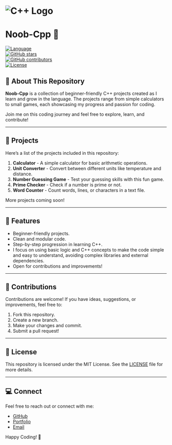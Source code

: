 # ![C++ Logo](https://upload.wikimedia.org/wikipedia/commons/thumb/1/18/ISO_C%2B%2B_Logo.svg/427px-ISO_C%2B%2B_Logo.svg.png)  
# Noob-Cpp 🌟  

[![Language](https://img.shields.io/badge/Language-C%2B%2B-blue)](https://isocpp.org/)  
[![GitHub stars](https://img.shields.io/github/stars/theahmedmuneeb/Noob-Cpp?style=social)](https://github.com/theahmedmuneeb/Noob-Cpp/stargazers)  
[![GitHub contributors](https://img.shields.io/github/contributors/theahmedmuneeb/Noob-Cpp)](https://github.com/theahmedmuneeb/Noob-Cpp/graphs/contributors)  
[![License](https://img.shields.io/github/license/theahmedmuneeb/Noob-Cpp)](LICENSE)  

## 📝 About This Repository  
**Noob-Cpp** is a collection of beginner-friendly C++ projects created as I learn and grow in the language. The projects range from simple calculators to small games, each showcasing my progress and passion for coding.  

Join me on this coding journey and feel free to explore, learn, and contribute!  

---

## 📂 Projects  
Here’s a list of the projects included in this repository:  

1. **Calculator** - A simple calculator for basic arithmetic operations.  
2. **Unit Converter** - Convert between different units like temperature and distance.  
3. **Number Guessing Game** - Test your guessing skills with this fun game.  
4. **Prime Checker** - Check if a number is prime or not.  
5. **Word Counter** - Count words, lines, or characters in a text file.  

More projects coming soon!  

---

## 🌟 Features  
- Beginner-friendly projects.  
- Clean and modular code.  
- Step-by-step progression in learning C++.  
- I focus on using basic logic and C++ concepts to make the code simple and easy to understand, avoiding complex libraries and external dependencies.  
- Open for contributions and improvements!  

---

## 🤝 Contributions  
Contributions are welcome! If you have ideas, suggestions, or improvements, feel free to:  
1. Fork this repository.  
2. Create a new branch.  
3. Make your changes and commit.  
4. Submit a pull request!  

---

## 📜 License  
This repository is licensed under the MIT License. See the [LICENSE](LICENSE) file for more details.  

---

## 💻 Connect  
Feel free to reach out or connect with me:  
- [GitHub](https://github.com/theahmedmuneeb)  
- [Portfolio](https://ahmedmuneeb.com)  
- [Email](mailto:me@ahmedmuneeb.com)  

Happy Coding! 🎉  
